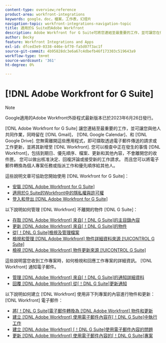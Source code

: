 ```yaml
---
content-type: overview;reference
product-area: workfront-integrations
keywords: google，doc，檔案，工作表，幻燈片
navigation-topic: workfront-integrations-navigation-topic
title: 適用於G Suite的Adobe Workfront
description: Adobe Workfront for G Suite可將您連結至最重要的工作，並可讓您在停留在Gmail、Google Calendar和Google Drive中時與其他人共同作業。 您無需離開這些應用程式，即可擷取透過電子郵件傳送的請求或工作更新，並將其新增至Workfront。 您可以檢查Workfront中發生的事件，包括到期日、優先順序、檔案、更新和其他內容，而不需離開您的收件匣。 您可以做出核准決定、回複評論或接受新的工作請求。 而且您可以將電子郵件轉換為個人專案任務或指派工作和優先順序給其他人。
author: Becky
feature: Workfront Integrations and Apps
exl-id: dfced3e9-0338-446e-bf70-fa5d07f3ac1f
source-git-commit: 4b95828dc3e6a67c4dbefb46f173303c519643a9
workflow-type: tm+mt
source-wordcount: '361'
ht-degree: 0%

---
```


# [!DNL Adobe Workfront for G Suite]

>[!NOTE]
>
>Google適用的Adobe Workfront外掛程式最新版本已於2023年6月26日發行。

[!DNL Adobe Workfront for G Suite] 讓您連結至最重要的工作，並可讓您與他人共同作業，同時留在 [!DNL Gmail]， [!DNL Google Calendar]、和 [!DNL Google Drive]. 您無需離開這些應用程式，即可擷取透過電子郵件傳送的請求或工作更新，並將其新增至 [!DNL Workfront]. 您可以檢查中正在發生的事情 [!DNL Workfront]，包括到期日、優先順序、檔案、更新和其他內容，不會離開您的收件匣。 您可以做出核准決定、回複評論或接受新的工作請求。 而且您可以將電子郵件轉換為個人專案任務或指派工作和優先順序給其他人。

這些說明文章可協助您開始使用 [!DNL Workfront for G Suite]：

* [安裝 [!DNL Adobe Workfront for G Suite]](../../workfront-integrations-and-apps/workfront-for-g-suite/install-workfront-for-gsuite.md)
* [適用於G Suite的Workfront中的隱私權與許可權](../../workfront-integrations-and-apps/workfront-for-g-suite/privacy-and-permissions-in-g-suite.md)
* [登入和登出 [!DNL Adobe Workfront for G Suite]](../../workfront-integrations-and-apps/workfront-for-g-suite/log-in-and-out-wf-for-gsuite.md)

以下說明如何管理 [!DNL Workfront] 不離開的物件 [!DNL G Suite]：

* [存取 [!DNL Adobe Workfront] 來自[！DNL G Suite]的主目錄內容](../../workfront-integrations-and-apps/workfront-for-g-suite/access-wf-home-content-from-g-suite.md)
* [更新 [!DNL Adobe Workfront] 來自[！DNL G Suite]的物件](../../workfront-integrations-and-apps/workfront-for-g-suite/update-a-workfront-object-in-gsuite.md)
* [從[！DNL G Suite]檢視及管理檔案](../../workfront-integrations-and-apps/workfront-for-g-suite/view-and-manage-documents-in-gsuite.md)
* [檢視和管理 [!DNL Adobe Workfront] 物件詳細資料來源 [!UICONTROL G Suite]](../../workfront-integrations-and-apps/workfront-for-g-suite/view-manage-work-item-details-in-gsuite.md)
* [檢視 [!DNL Adobe Workfront] 物件更新來源 [!UICONTROL G Suite]](../../workfront-integrations-and-apps/workfront-for-g-suite/view-object-updates-in-gsuite.md)

這些說明當您收到工作專案時，如何檢視和回應工作專案的詳細資訊。 [!DNL Workfront] 通知電子郵件。

* [管理 [!DNL Adobe Workfront] 來自[！DNL G Suite]的通知詳細資料](../../workfront-integrations-and-apps/workfront-for-g-suite/manage-wf-email-notification-details-in-gsuite.md)
* [回覆 [!DNL Adobe Workfront] 從[！DNL G Suite]更新通知](../../workfront-integrations-and-apps/workfront-for-g-suite/reply-to-wf-update-notification-from-gsuite.md)

以下說明如何建立 [!DNL Workfront] 使用非下列專案的內容進行物件和更新：[!DNL Workfront] 電子郵件：

* [將[！DNL G Suite]電子郵件轉換為 [!DNL Adobe Workfront] 物件和更新](../../workfront-integrations-and-apps/workfront-for-g-suite/turn-gsuite-emails-into-wf-objects-and-updates.md)
* [建立 [!DNL Adobe Workfront] 使用電子郵件內容在[！DNL G Suite]中執行工作](../../workfront-integrations-and-apps/workfront-for-g-suite/create-wf-task-in-gsuite-using-email-content.md)
* [建立 [!DNL Adobe Workfront] [！DNL G Suite]使用電子郵件內容的問題](../../workfront-integrations-and-apps/workfront-for-g-suite/create-wf-issue-in-g-suite-using-email-content.md)
* [更新 [!DNL Adobe Workfront] 使用電子郵件內容的[！DNL G Suite]專案](../../workfront-integrations-and-apps/workfront-for-g-suite/update-wf-item-using-email-content.md)
